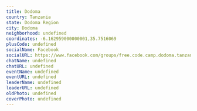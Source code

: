 ```yaml
---
title: Dodoma
country: Tanzania
state: Dodoma Region
city: Dodoma
neighborhood: undefined
coordinates: -6.162959000000001,35.7516069
plusCode: undefined
socialName: Facebook
socialURL: https://www.facebook.com/groups/free.code.camp.dodoma.tanzania/
chatName: undefined
chatURL: undefined
eventName: undefined
eventURL: undefined
leaderName: undefined
leaderURL: undefined
oldPhoto: undefined
coverPhoto: undefined
---
```

